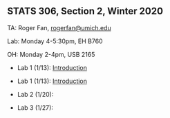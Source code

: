 ## STATS 306, Section 2, Winter 2020

TA: Roger Fan, rogerfan@umich.edu

Lab: Monday 4-5:30pm, EH B760

OH: Monday 2-4pm, USB 2165 


- Lab 1 (1/13): [Introduction](https://github.com/rogerfan/stats306_w20/blob/master/labs/stats306_lab1.ipynb)
- Lab 1 (1/13): <a href="https://raw.githubusercontent.com/rogerfan/stats306_w20/master/labs/stats306_lab1.ipynb" download="stats306_lab1.ipynb">Introduction</a>

- Lab 2 (1/20):
- Lab 3 (1/27):
